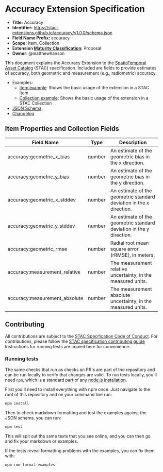 # Accuracy Extension Specification

- **Title:** Accuracy
- **Identifier:** <https://stac-extensions.github.io/accuracy/v1.0.0/schema.json>
- **Field Name Prefix:** accuracy
- **Scope:** Item, Collection
- **Extension [Maturity Classification](https://github.com/radiantearth/stac-spec/tree/master/extensions/README.md#extension-maturity):** Proposal
- **Owner**: @matthewhanson

This document explains the Accuracy Extension to the
[SpatioTemporal Asset Catalog](https://github.com/radiantearth/stac-spec) (STAC) 
specification. Included are fields to provide estimates of accuracy, both geometric
and measurement (e.g., radiometric) accuracy.

- Examples:
  - [Item example](examples/item.json): Shows the basic usage of the extension in a STAC Item
  - [Collection example](examples/collection.json): Shows the basic usage of the extension in a STAC Collection
- [JSON Schema](json-schema/schema.json)
- [Changelog](./CHANGELOG.md)

## Item Properties and Collection Fields

| Field Name                    | Type   | Description |
| ----------------------------- | ------ | ----------- |
| accuracy:geometric_x_bias     | number | An estimate of the geometric bias in the x direction. |
| accuracy:geometric_y_bias     | number | An estimate of the geometric bias in the y direction. |
| accuracy:geometric_x_stddev   | number | An estimate of the geometric standard deviation in the x direction. |
| accuracy:geometric_y_stddev   | number | An estimate of the geometric standard deviation in the y direction. |
| accuracy:geometric_rmse       | number | Radial root mean square error (rRMSE), in meters. |
| accuracy:measurement_relative | number | The measurement relative uncertainty, in the measured units. |
| accuracy:measurement_absolute | number | The measurement absolute uncertainty, in the measured units. |

## Contributing

All contributions are subject to the
[STAC Specification Code of Conduct](https://github.com/radiantearth/stac-spec/blob/master/CODE_OF_CONDUCT.md).
For contributions, please follow the
[STAC specification contributing guide](https://github.com/radiantearth/stac-spec/blob/master/CONTRIBUTING.md) Instructions
for running tests are copied here for convenience.

### Running tests

The same checks that run as checks on PR's are part of the repository and can be run locally to verify that changes are valid. 
To run tests locally, you'll need `npm`, which is a standard part of any [node.js installation](https://nodejs.org/en/download/).

First you'll need to install everything with npm once. Just navigate to the root of this repository and on 
your command line run:
```bash
npm install
```

Then to check markdown formatting and test the examples against the JSON schema, you can run:
```bash
npm test
```

This will spit out the same texts that you see online, and you can then go and fix your markdown or examples.

If the tests reveal formatting problems with the examples, you can fix them with:
```bash
npm run format-examples
```
